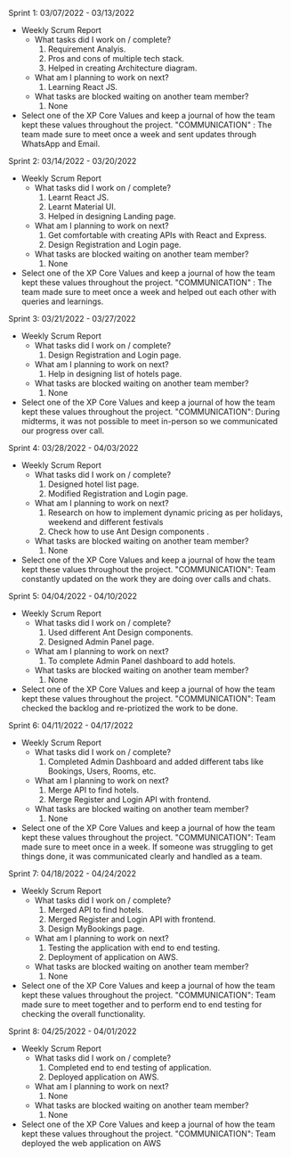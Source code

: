 Sprint 1: 03/07/2022 - 03/13/2022
- Weekly Scrum Report
	- What tasks did I work on / complete?
		1. Requirement Analyis.
		2. Pros and cons of multiple tech stack.
		3. Helped in creating Architecture diagram.
	- What am I planning to work on next?
		1. Learning React JS.
	- What tasks are blocked waiting on another team member?
		1. None
 - Select one of the XP Core Values and keep a journal of how the team kept these values throughout the project.
    "COMMUNICATION" : The team made sure to meet once a week and sent updates through WhatsApp and Email.


Sprint 2: 03/14/2022 - 03/20/2022
- Weekly Scrum Report
	- What tasks did I work on / complete?
		1. Learnt React JS.
		2. Learnt Material UI.
		3. Helped in designing Landing page.
	- What am I planning to work on next?
		1. Get comfortable with creating APIs with React and Express.
		2. Design Registration and Login page.
	- What tasks are blocked waiting on another team member?
		1. None
 - Select one of the XP Core Values and keep a journal of how the team kept these values throughout the project.
    "COMMUNICATION" : The team made sure to meet once a week and helped out each other with queries and learnings.


Sprint 3: 03/21/2022 - 03/27/2022
- Weekly Scrum Report
	- What tasks did I work on / complete?
		1. Design Registration and Login page.
	- What am I planning to work on next?
		1. Help in designing list of hotels page.	 
	- What tasks are blocked waiting on another team member?
		1. None
 - Select one of the XP Core Values and keep a journal of how the team kept these values throughout the project.
    "COMMUNICATION": During midterms, it was not possible to meet in-person so we communicated our progress over call.


Sprint 4: 03/28/2022 - 04/03/2022
- Weekly Scrum Report
	- What tasks did I work on / complete?
		1. Designed hotel list page.
        2. Modified Registration and Login page.
	- What am I planning to work on next?
        1. Research on how to implement dynamic pricing as per holidays, weekend and different festivals
        2. Check how to use Ant Design components	. 
	- What tasks are blocked waiting on another team member?
		1. None
- Select one of the XP Core Values and keep a journal of how the team kept these values throughout the project.
    "COMMUNICATION":  Team constantly updated on the work they are doing over calls and chats.


Sprint 5: 04/04/2022 - 04/10/2022
- Weekly Scrum Report
	- What tasks did I work on / complete?
		1. Used different Ant Design components.
        2. Designed Admin Panel page.
	- What am I planning to work on next?
		1. To complete Admin Panel dashboard to add hotels. 
	- What tasks are blocked waiting on another team member?
		1. None
- Select one of the XP Core Values and keep a journal of how the team kept these values throughout the project.
    "COMMUNICATION": Team checked the backlog and re-priotized the work to be done.


Sprint 6: 04/11/2022 - 04/17/2022
- Weekly Scrum Report
	- What tasks did I work on / complete?
		1. Completed Admin Dashboard and added different tabs like Bookings, Users, Rooms, etc.
	- What am I planning to work on next?
		1. Merge API to find hotels.	
		2. Merge Register and Login API with frontend.  
	- What tasks are blocked waiting on another team member?
		1. None
- Select one of the XP Core Values and keep a journal of how the team kept these values throughout the project.
    "COMMUNICATION": Team made sure to meet once in a week. If someone was struggling to get things done, it was communicated clearly and handled as a team.


Sprint 7: 04/18/2022 - 04/24/2022
- Weekly Scrum Report
	- What tasks did I work on / complete?
		1. Merged API to find hotels.
		2. Merged Register and Login API with frontend.
		3. Design MyBookings page. 
	- What am I planning to work on next?
		1. Testing the application with end to end testing.
        2. Deployment of application on AWS.
	- What tasks are blocked waiting on another team member?
		1. None
- Select one of the XP Core Values and keep a journal of how the team kept these values throughout the project.
    "COMMUNICATION": Team made sure to meet together and to perform end to end testing for checking the overall functionality.


Sprint 8: 04/25/2022 - 04/01/2022
- Weekly Scrum Report
	- What tasks did I work on / complete?
		1. Completed end to end testing of application.
		2. Deployed application on AWS.
	- What am I planning to work on next?
		1. None
	- What tasks are blocked waiting on another team member?
		1. None
- Select one of the XP Core Values and keep a journal of how the team kept these values throughout the project.
    "COMMUNICATION": Team deployed the web application on AWS

